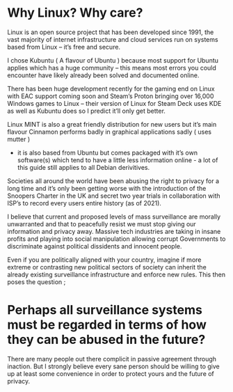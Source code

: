 # Why Linux? Why care?

Linux is an open source project that has been developed since 1991, the vast majority of internet infrastructure and cloud services run on systems based from 
Linux – it’s free and secure. 

I chose Kubuntu ( A flavour of Ubuntu ) because most support for Ubuntu applies which has a huge community – 
this means most errors you could encounter have likely already been solved and documented online. 

There has been huge development recently for the gaming end on Linux with EAC support coming soon and Steam’s Proton bringing 
over 16,000 Windows games to Linux – their version of Linux for Steam Deck uses KDE as well as Kubuntu does so I predict it’ll only get better. 

Linux MINT is also a great friendly distribution for new users but it’s main flavour Cinnamon performs badly in graphical applications sadly ( uses mutter ) 
 - it is also based from Ubuntu but comes packaged with it’s own software(s) which tend to have a little less information online - a lot of this guide still applies to all Debian derivitives. 

Societies all around the world have been abusing the right to privacy for a long time and it’s only been getting worse with the introduction of the 
Snoopers Charter in the UK and secret two year trials in collaboration with ISP’s to record every users entire history (as of 2021). 

I believe that current and proposed levels of mass surveillance are morally unwarranted and that to peacefully resist we must stop giving our information 
and privacy away. Massive tech industries are taking in insane profits and playing into social manipulation  allowing corrupt Governments to discriminate 
against political dissidents and innocent people.

Even if you are politically aligned with your country, imagine if more extreme or contrasting new political sectors of society can inherit the already 
existing surveillance infrastructure and enforce new rules.
This then poses the question ;
# Perhaps all surveillance systems must be regarded in terms of how they can be abused in the future?

There are many people out there complicit in passive agreement through inaction. But I strongly believe every sane person should be willing to 
give up at least some convenience in order to protect yours and the future of privacy.
